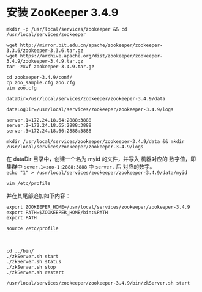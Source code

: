 
# 安装 ZooKeeper 3.4.9


`mkdir -p /usr/local/services/zookeeper && cd /usr/local/services/zookeeper`  

`wget http://mirror.bit.edu.cn/apache/zookeeper/zookeeper-3.3.6/zookeeper-3.3.6.tar.gz`  
`wget https://archive.apache.org/dist/zookeeper/zookeeper-3.4.9/zookeeper-3.4.9.tar.gz`  
`tar -zxvf zookeeper-3.4.9.tar.gz`  

`cd zookeeper-3.4.9/conf/`  
`cp zoo_sample.cfg zoo.cfg`  
`vim zoo.cfg`  

```
dataDir=/usr/local/services/zookeeper/zookeeper-3.4.9/data

dataLogDir=/usr/local/services/zookeeper/zookeeper-3.4.9/logs

server.1=172.24.18.64:2888:3888
server.2=172.24.18.65:2888:3888
server.3=172.24.18.66:2888:3888
```

`mkdir /usr/local/services/zookeeper/zookeeper-3.4.9/data && mkdir /usr/local/services/zookeeper/zookeeper-3.4.9/logs`  

在 dataDir 目录中，创建一个名为 myid 的文件，并写入 机器对应的 数字值，即集群中 `sever.1=zoo-1:2888:3888` 中 `server.` 后 对应的数字。    
`echo "1" > /usr/local/services/zookeeper/zookeeper-3.4.9/data/myid`   






`vim /etc/profile`  

并在其尾部追加如下内容：
```
export ZOOKEEPER_HOME=/usr/local/services/zookeeper/zookeeper-3.4.9
export PATH=$ZOOKEEPER_HOME/bin:$PATH
export PATH
```
`source /etc/profile`






 





`cd ../bin/`  
`./zkServer.sh start`  
`./zkServer.sh status`  
`./zkServer.sh stop`  
`./zkServer.sh restart`


`/usr/local/services/zookeeper/zookeeper-3.4.9/bin/zkServer.sh start`



